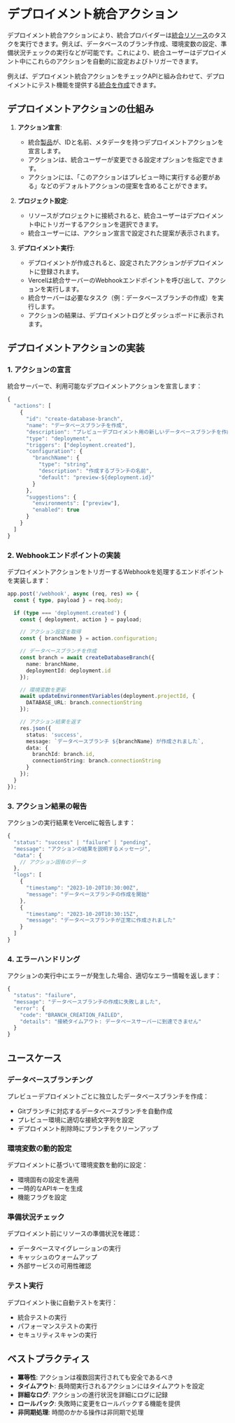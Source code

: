 # デプロイメント統合アクション

デプロイメント統合アクションにより、統合プロバイダーは[統合リソース](/docs/integrations/create-integration/native-integration#resources)のタスクを実行できます。例えば、データベースのブランチ作成、環境変数の設定、準備状況チェックの実行などが可能です。これにより、統合ユーザーはデプロイメント中にこれらのアクションを自動的に設定およびトリガーできます。

例えば、デプロイメント統合アクションをチェックAPIと組み合わせて、デプロイメントにテスト機能を提供する[統合を作成](/docs/checks#build-your-checks-integration)できます。

## デプロイメントアクションの仕組み

1. **アクション宣言**:
   - 統合[製品](/docs/integrations/create-integration/native-integration#resources)が、IDと名前、メタデータを持つデプロイメントアクションを宣言します。
   - アクションは、統合ユーザーが変更できる設定オプションを指定できます。
   - アクションには、「このアクションはプレビュー時に実行する必要がある」などのデフォルトアクションの提案を含めることができます。

2. **プロジェクト設定**:
   - リソースがプロジェクトに接続されると、統合ユーザーはデプロイメント中にトリガーするアクションを選択できます。
   - 統合ユーザーには、アクション宣言で設定された提案が表示されます。

3. **デプロイメント実行**:
   - デプロイメントが作成されると、設定されたアクションがデプロイメントに登録されます。
   - Vercelは統合サーバーのWebhookエンドポイントを呼び出して、アクションを実行します。
   - 統合サーバーは必要なタスク（例：データベースブランチの作成）を実行します。
   - アクションの結果は、デプロイメントログとダッシュボードに表示されます。

## デプロイメントアクションの実装

### 1. アクションの宣言

統合サーバーで、利用可能なデプロイメントアクションを宣言します：

```typescript
{
  "actions": [
    {
      "id": "create-database-branch",
      "name": "データベースブランチを作成",
      "description": "プレビューデプロイメント用の新しいデータベースブランチを作成します",
      "type": "deployment",
      "triggers": ["deployment.created"],
      "configuration": {
        "branchName": {
          "type": "string",
          "description": "作成するブランチの名前",
          "default": "preview-${deployment.id}"
        }
      },
      "suggestions": {
        "environments": ["preview"],
        "enabled": true
      }
    }
  ]
}
```

### 2. Webhookエンドポイントの実装

デプロイメントアクションをトリガーするWebhookを処理するエンドポイントを実装します：

```typescript
app.post('/webhook', async (req, res) => {
  const { type, payload } = req.body;

  if (type === 'deployment.created') {
    const { deployment, action } = payload;

    // アクション設定を取得
    const { branchName } = action.configuration;

    // データベースブランチを作成
    const branch = await createDatabaseBranch({
      name: branchName,
      deploymentId: deployment.id
    });

    // 環境変数を更新
    await updateEnvironmentVariables(deployment.projectId, {
      DATABASE_URL: branch.connectionString
    });

    // アクション結果を返す
    res.json({
      status: 'success',
      message: `データベースブランチ ${branchName} が作成されました`,
      data: {
        branchId: branch.id,
        connectionString: branch.connectionString
      }
    });
  }
});
```

### 3. アクション結果の報告

アクションの実行結果をVercelに報告します：

```typescript
{
  "status": "success" | "failure" | "pending",
  "message": "アクションの結果を説明するメッセージ",
  "data": {
    // アクション固有のデータ
  },
  "logs": [
    {
      "timestamp": "2023-10-20T10:30:00Z",
      "message": "データベースブランチの作成を開始"
    },
    {
      "timestamp": "2023-10-20T10:30:15Z",
      "message": "データベースブランチが正常に作成されました"
    }
  ]
}
```

### 4. エラーハンドリング

アクションの実行中にエラーが発生した場合、適切なエラー情報を返します：

```typescript
{
  "status": "failure",
  "message": "データベースブランチの作成に失敗しました",
  "error": {
    "code": "BRANCH_CREATION_FAILED",
    "details": "接続タイムアウト: データベースサーバーに到達できません"
  }
}
```

## ユースケース

### データベースブランチング

プレビューデプロイメントごとに独立したデータベースブランチを作成：

- Gitブランチに対応するデータベースブランチを自動作成
- プレビュー環境に適切な接続文字列を設定
- デプロイメント削除時にブランチをクリーンアップ

### 環境変数の動的設定

デプロイメントに基づいて環境変数を動的に設定：

- 環境固有の設定を適用
- 一時的なAPIキーを生成
- 機能フラグを設定

### 準備状況チェック

デプロイメント前にリソースの準備状況を確認：

- データベースマイグレーションの実行
- キャッシュのウォームアップ
- 外部サービスの可用性確認

### テスト実行

デプロイメント後に自動テストを実行：

- 統合テストの実行
- パフォーマンステストの実行
- セキュリティスキャンの実行

## ベストプラクティス

- **冪等性**: アクションは複数回実行されても安全であるべき
- **タイムアウト**: 長時間実行されるアクションにはタイムアウトを設定
- **詳細なログ**: アクションの進行状況を詳細にログに記録
- **ロールバック**: 失敗時に変更をロールバックする機能を提供
- **非同期処理**: 時間のかかる操作は非同期で処理
